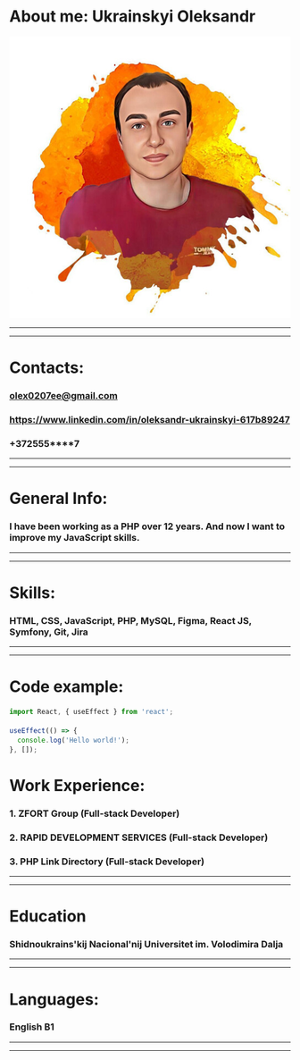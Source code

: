 # About me: Ukrainskyi Oleksandr
![Ukrainskyi Oleksandr](images/ou.jpeg)
*** 
*** 

# Contacts:

### olex0207ee@gmail.com
### https://www.linkedin.com/in/oleksandr-ukrainskyi-617b89247
### +372555****7

***
***

# General Info: 

### I have been working as a PHP over 12 years. And now I want to improve my JavaScript skills.

***
***

# Skills:

### HTML, CSS, JavaScript, PHP, MySQL, Figma, React JS, Symfony, Git, Jira

***
***

# Code example:

```javascript
import React, { useEffect } from 'react';

useEffect(() => {
  console.log('Hello world!');
}, []);
```

# Work Experience:

### 1. ZFORT Group (Full-stack Developer)
### 2. RAPID DEVELOPMENT SERVICES (Full-stack Developer)
### 3. PHP Link Directory (Full-stack Developer)

***
***

# Education

### Shidnoukrains'kij Nacional'nij Universitet im. Volodimira Dalja

***
***

# Languages:

### English B1

***
***
